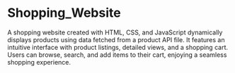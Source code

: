# Shopping_Website
A shopping website created with HTML, CSS, and JavaScript dynamically displays products using data fetched from a product API file. It features an intuitive interface with product listings, detailed views, and a shopping cart. Users can browse, search, and add items to their cart, enjoying a seamless shopping experience.

